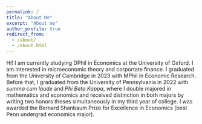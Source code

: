 ```yaml
---
permalink: /
title: "About Me"
excerpt: "About me"
author_profile: true
redirect_from:
  - /about/
  - /about.html
---
```


Hi! I am currently studying DPhil in Economics at the University of Oxford. I am interested in microeconomic theory and corportate finance. I graduated from the University of Cambridge in 2023 with MPhil in Economic Research. Before that, I graduated from the University of Pennsylvania in 2022 with *summa cum laude* and *Phi Beta Kappa*, where I double majored in mathematics and economics and received distinction in both majors by writing two honors theses simultaneously in my third year of college. I was awarded the Bernard Shanbaum Prize for Excellence in Economics (best Penn undergrad economics major). 
